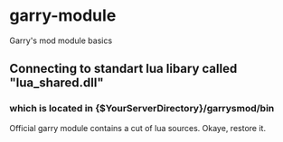 # garry-module
Garry's mod module basics

## Connecting to standart lua libary called "lua_shared.dll"
### which is located in {$YourServerDirectory}/garrysmod/bin


Official garry module contains a cut of lua sources. Okaye, restore it.

